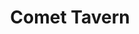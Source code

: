 ---
title: "Comet Tavern"
hashtag: "comet-tavern"
layout: hashtag
tags:
  - Bar
  - Capitol Hill
---